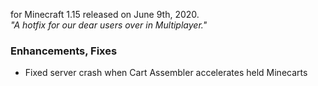 for Minecraft 1.15 released on June 9th, 2020.  
_"A hotfix for our dear users over in Multiplayer."_

### Enhancements, Fixes

- Fixed server crash when Cart Assembler accelerates held Minecarts
